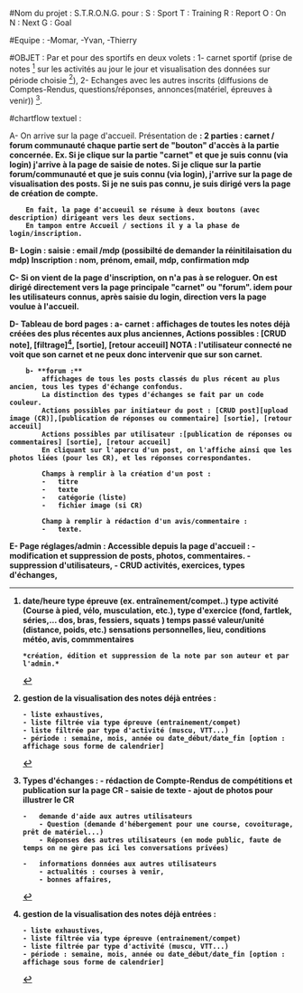 <!--  STRONG -->

#Nom du projet : S.T.R.O.N.G. pour :
S : Sport
T :	Training
R :	Report
O : On
N : Next
G : Goal

#Equipe : 
-Momar,
-Yvan,
-Thierry

#OBJET :
Par et pour des sportifs en deux volets :
1-	carnet sportif (prise de notes [^1] sur les activités au jour le jour et visualisation des données sur période choisie [^2]),
2-	Echanges avec les autres inscrits (diffusions de Comptes-Rendus, questions/réponses, annonces(matériel, épreuves à venir)) [^3].


[^1]:	date/heure
		type épreuve (ex. entraînement/compet..)
		type activité (Course à pied, vélo, musculation, etc.),
		type d'exercice (fond, fartlek, séries,... dos, bras, fessiers, squats )
		temps passé
		valeur/unité (distance, poids, etc.)
		sensations personnelles,
		lieu,
		conditions météo,
		avis, commmentaires

		*création, édition et suppression de la note par son auteur et par l'admin.*


[^2]: 	gestion de la visualisation des notes déjà entrées :

		- liste exhaustives,
		- liste filtrée via type épreuve (entrainement/compet)
		- liste filtrée par type d'activité (muscu, VTT...)
		- période : semaine, mois, année ou date_début/date_fin [option : affichage sous forme de calendrier]



[^3]: 	Types d'échanges :
		-	rédaction de **Compte-Rendus** de compétitions et publication sur la page CR
			- saisie de texte
			- ajout de photos pour illustrer le CR

		-	demande d'aide aux autres utilisateurs
			- Question (demande d'hébergement pour une course, covoiturage, prêt de matériel...)
			- Réponses des autres utilisateurs (en mode public, faute de temps on ne gère pas ici les conversations privées)

		-	informations données aux autres utilisateurs
			- actualités : courses à venir,
			- bonnes affaires,


#chartflow textuel :


A-	On arrive sur la page d'accueil.
	Présentation de <strong> : 
		2 parties : carnet / forum communauté
		chaque partie sert de "bouton" d'accès à la partie concernée. Ex. Si je clique sur la partie "carnet" et que je suis connu (via login) j'arrive à la page de saisie de notes. Si je clique sur la partie forum/communauté et que je suis connu (via login), j'arrive sur la page de visualisation des posts.
		Si je ne suis pas connu, je suis dirigé vers la page de création de compte.

		En fait, la page d'accueuil se résume à deux boutons (avec description) dirigeant vers les deux sections.
		En tampon entre Accueil / sections il y a la phase de login/inscription.

B-		**Login :**
		saisie : email /mdp (possibilté de demander la réinitilaisation du mdp)
		**Inscription :**
		nom, prénom, email, mdp, confirmation mdp

C-		Si on vient de la page d'inscription, on n'a pas à se reloguer. On est dirigé directement vers la page principale "carnet" ou "forum".
 		idem pour les utilisateurs connus, après saisie du login, direction vers la page voulue à l'accueil.

D-		Tableau de bord pages :
		a- **carnet :**
			affichages de toutes les notes déjà créées des plus récentes aux plus anciennes,
			Actions possibles : [CRUD note], [filtrage][^2], [sortie], [retour acceuil]
			NOTA : l'utilisateur connecté ne voit que son carnet et ne peux donc intervenir que sur son carnet.


		b- **forum :**
			affichages de tous les posts classés du plus récent au plus ancien, tous les types d'échange confondus.
			La distinction des types d'échanges se fait par un code couleur.
			Actions possibles par initiateur du post : [CRUD post][upload image (CR)],[publication de réponses ou commentaire] [sortie], [retour acceuil]
			Actions possibles par utilisateur :[publication de réponses ou commentaires] [sortie], [retour accueil]
			En cliquant sur l'apercu d'un post, on l'affiche ainsi que les photos liées (pour les CR), et les réponses correspondantes.

			Champs à remplir à la création d'un post :
			-	titre
			-	texte
			-	catégorie (liste)
			-	fichier image (si CR)

			Champ à remplir à rédaction d'un avis/commentaire :
			-	texte.


E-		Page réglages/admin :
		Accessible depuis la page d'accueil :
			-	modification et suppression de posts, photos, commentaires.
			-	suppression d'utilisateurs,
			-	CRUD activités, exercices, types d'échanges,










